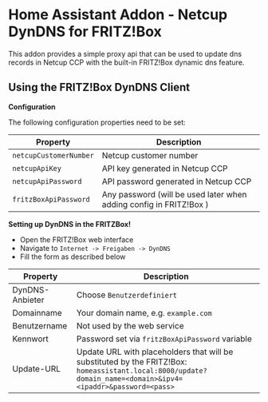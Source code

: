 # Home Assistant Addon - Netcup DynDNS for FRITZ!Box

This addon provides a simple proxy api that can be used to update dns records in Netcup CCP with the built-in FRITZ!Box dynamic dns feature.

## Using the FRITZ!Box DynDNS Client

**Configuration**

The following configuration properties need to be set:

|Property|Description|
|-|-|
|`netcupCustomerNumber`|Netcup customer number|
|`netcupApiKey`|API key generated in Netcup CCP|
|`netcupApiPassword`| API password generated in Netcup CCP|
|`fritzBoxApiPassword`|Any password (will be used later when adding config in FRITZ!Box )|

**Setting up DynDNS in the FRITZBox!**

- Open the FRITZ!Box web interface
- Navigate to `Internet -> Freigaben -> DynDNS`
- Fill the form as described below

|Property|Description|
|-|-|
|DynDNS-Anbieter|Choose `Benutzerdefiniert`|
|Domainname|Your domain name, e.g. `example.com`|
|Benutzername|Not used by the web service|
|Kennwort|Password set via `fritzBoxApiPassword` variable|
|Update-URL|Update URL with placeholders that will be substituted by the FRITZ!Box: `homeassistant.local:8000/update?domain_name=<domain>&ipv4=<ipaddr>&password=<pass>`|
